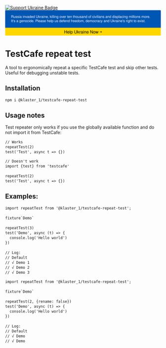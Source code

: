 [![Support Ukraine Badge](https://bit.ly/support-ukraine-now)](https://github.com/support-ukraine/support-ukraine)
[![Stand With Ukraine](https://raw.githubusercontent.com/vshymanskyy/StandWithUkraine/main/banner2-direct.svg)](https://vshymanskyy.github.io/StandWithUkraine)

# TestCafe repeat test

A tool to ergonomically repeat a specific TestCafe test and skip other tests. Useful for debugging unstable tests.

## Installation

```lang: shell
npm i @klaster_1/testcafe-repeat-test
```

## Usage notes

Test repeater only works if you use the globally available function and do not import it from TestCafe:

```
// Works
repeatTest(2)
test('Test', async t => {})
```

```
// Doesn't work
import {test} from 'testcafe'

repeatTest(2)
test('Test', async t => {})
```

## Examples:

```lang: typescript
import repeatTest from '@klaster_1/testcafe-repeat-test';

fixture`Demo`

repeatTest(3)
test('Demo', async (t) => {
  console.log('Hello world')
})

// Log:
// Default
// √ Demo 1
// √ Demo 2
// √ Demo 3
```

```lang: typescript
import repeatTest from '@klaster_1/testcafe-repeat-test';

fixture`Demo`

repeatTest(2, {rename: false})
test('Demo', async (t) => {
  console.log('Hello world')
})

// Log:
// Default
// √ Demo
// √ Demo
```
